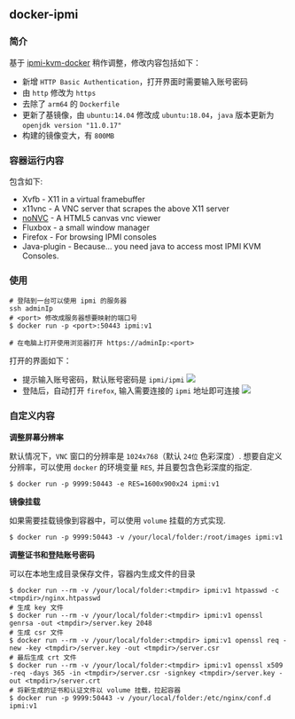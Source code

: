 ## docker-ipmi

### 简介
基于 [ipmi-kvm-docker](https://github.com/solarkennedy/ipmi-kvm-docker) 稍作调整，修改内容包括如下：
- 新增 `HTTP Basic Authentication`，打开界面时需要输入账号密码
- 由 `http` 修改为 `https`
- 去除了 `arm64` 的 `Dockerfile`
- 更新了基镜像，由 `ubuntu:14.04` 修改成 `ubuntu:18.04`，`java` 版本更新为 `openjdk version "11.0.17"`
- 构建的镜像变大，有 `800MB`

### 容器运行内容
包含如下:

* Xvfb - X11 in a virtual framebuffer
* x11vnc - A VNC server that scrapes the above X11 server
* [noNVC](https://kanaka.github.io/noVNC/) - A HTML5 canvas vnc viewer
* Fluxbox - a small window manager
* Firefox - For browsing IPMI consoles
* Java-plugin - Because... you need java to access most IPMI KVM Consoles.

### 使用

    # 登陆到一台可以使用 ipmi 的服务器
    ssh adminIp
    # <port> 修改成服务器想要映射的端口号
    $ docker run -p <port>:50443 ipmi:v1

    # 在电脑上打开使用浏览器打开 https://adminIp:<port>

打开的界面如下：
- 提示输入账号密码，默认账号密码是 `ipmi/ipmi`
![](https://ruisum.oss-cn-shenzhen.aliyuncs.com/img/2022/12/20221222-0012.png)
- 登陆后，自动打开 `firefox`, 输入需要连接的 `ipmi` 地址即可连接
![](https://ruisum.oss-cn-shenzhen.aliyuncs.com/img/2022/12/20221222-0014.png)

### 自定义内容
**调整屏幕分辨率**  

默认情况下，`VNC` 窗口的分辨率是 `1024x768`（默认 `24位` 色彩深度）.
想要自定义分辨率，可以使用 `docker` 的环境变量 `RES`, 并且要包含色彩深度的指定.

    $ docker run -p 9999:50443 -e RES=1600x900x24 ipmi:v1

**镜像挂载**

如果需要挂载镜像到容器中，可以使用 `volume` 挂载的方式实现.

    $ docker run -p 9999:50443 -v /your/local/folder:/root/images ipmi:v1

**调整证书和登陆账号密码**  

可以在本地生成目录保存文件，容器内生成文件的目录 <tmpdir>

    $ docker run --rm -v /your/local/folder:<tmpdir> ipmi:v1 htpasswd -c <tmpdir>/nginx.htpasswd
    # 生成 key 文件
    $ docker run --rm -v /your/local/folder:<tmpdir> ipmi:v1 openssl genrsa -out <tmpdir>/server.key 2048
    # 生成 csr 文件
    $ docker run --rm -v /your/local/folder:<tmpdir> ipmi:v1 openssl req -new -key <tmpdir>/server.key -out <tmpdir>/server.csr
    # 最后生成 crt 文件
    $ docker run --rm -v /your/local/folder:<tmpdir> ipmi:v1 openssl x509 -req -days 365 -in <tmpdir>/server.csr -signkey <tmpdir>/server.key -out <tmpdir>/server.crt
    # 将新生成的证书和认证文件以 volume 挂载，拉起容器
    $ docker run -p 9999:50443 -v /your/local/folder:/etc/nginx/conf.d ipmi:v1 

    
